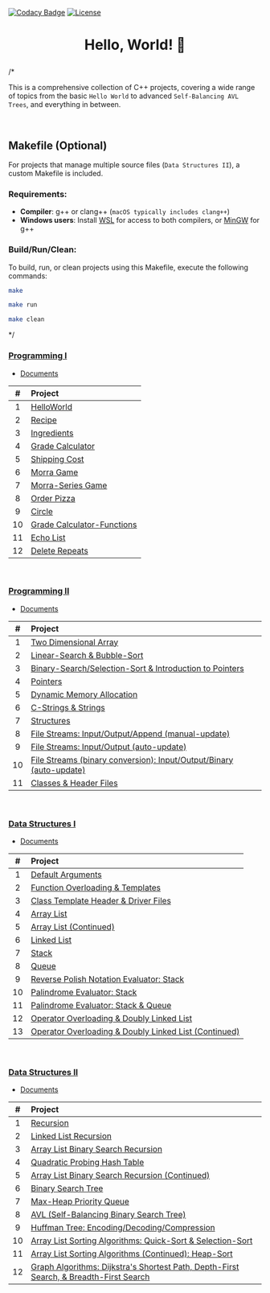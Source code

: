 [![Codacy Badge](https://app.codacy.com/project/badge/Grade/b2686d21dc134cd2ae07194660b2f0b0)](https://app.codacy.com/gh/nragland37/cpp-projects/dashboard?utm_source=gh&utm_medium=referral&utm_content=&utm_campaign=Badge_grade)
[![License](https://img.shields.io/badge/license-MIT-blue)](https://github.com/nragland37/cpp-projects/blob/main/LICENSE)

# <p align="center"> Hello, World! 🦖 </p>

/*

This is a comprehensive collection of C++ projects, covering a wide range of topics from the basic `Hello World` to advanced `Self-Balancing AVL Trees`, and everything in between.

<br>

## Makefile (Optional)
For projects that manage multiple source files (`Data Structures II`), a custom Makefile is included.

### Requirements:
- **Compiler**: g++ or clang++ (`macOS typically includes clang++`)
- **Windows users**: Install [WSL](https://learn.microsoft.com/en-us/windows/wsl/install) for access to both compilers, or [MinGW](https://www.mingw-w64.org/) for g++

### Build/Run/Clean:
To build, run, or clean projects using this Makefile, execute the following commands:

```bash
make
```
```bash
make run
```
```bash
make clean
```

*/


### [Programming I](/programming-I)
* [Documents](programming-I/docs/)

| # | Project |
|:---:|:---|
| 1 | [HelloWorld](./programming-I/01-helloworld) | 
| 2 | [Recipe](./programming-I/02-recipe) | 
| 3 | [Ingredients](./programming-I/03-ingredients) | 
| 4 | [Grade Calculator](./programming-I/04-gradeCalc) |  
| 5 | [Shipping Cost](./programming-I/05-shippingCost) |  
| 6 | [Morra Game](./programming-I/06-morra) |
| 7 | [Morra-Series Game](./programming-I/07-morraSeries) |
| 8 | [Order Pizza](./programming-I/08-pizza) | 
| 9 | [Circle](./programming-I/09-circleArea) |
| 10 | [Grade Calculator-Functions](./programming-I/10-gradeCalc2) |
| 11 | [Echo List](./programming-I/11-echoList) |
| 12 | [Delete Repeats](./programming-I/12-deleteRepeats) |

<br>

### [Programming II](/programming-II)
* [Documents](programming-II/docs/)

| # | Project |
|:---:|:---|
| 1 | [Two Dimensional Array](./programming-II/01-twoDimensionalArray) |
| 2 | [Linear-Search & Bubble-Sort](./programming-II/02-linearSearch-BubbleSort) |
| 3 | [Binary-Search/Selection-Sort & Introduction to Pointers](./programming-II/03-binarySearch-selectionSort_introToPointers) |
| 4 | [Pointers](./programming-II/04-pointers) |
| 5 | [Dynamic Memory Allocation](./programming-II/05-dynamicMemoryAllocation) |
| 6 | [C-Strings & Strings](./programming-II/06-cString-string) |
| 7 | [Structures](./programming-II/07-structures) |
| 8 | [File Streams: Input/Output/Append (manual-update)](./programming-II/08-fstream-manualUpdate) |
| 9 | [File Streams: Input/Output (auto-update)](./programming-II/09-fstream-autoUpdate) |
| 10 | [File Streams (binary conversion): Input/Output/Binary (auto-update)](./programming-II/10-fstream-autoUpdate-binaryConversion) |
| 11 | [Classes & Header Files](./programming-II/11-classes-headerFiles) |

<br>

### [Data Structures I](/data_structures-I)
* [Documents](data_structures-I/docs/)

| # | Project |
|:---:|:---|
| 1 | [Default Arguments](./data_structures-I/01-defaultArgs) |
| 2 | [Function Overloading & Templates](./data_structures-I/02-max) |
| 3 | [Class Template Header & Driver Files](./data_structures-I/03-dyad) |
| 4 | [Array List](./data_structures-I/04-AList) |
| 5 | [Array List (Continued)](./data_structures-I/05-AList) |
| 6 | [Linked List](./data_structures-I/06-LList) |
| 7 | [Stack](./data_structures-I/07-Stack) |
| 8 | [Queue](./data_structures-I/08-Queue) |
| 9 | [Reverse Polish Notation Evaluator: Stack](./data_structures-I/09-rpnStack) |
| 10 | [Palindrome Evaluator: Stack](./data_structures-I/10-palindromes) |
| 11 | [Palindrome Evaluator: Stack & Queue](./data_structures-I/11-pal2) |
| 12 | [Operator Overloading & Doubly Linked List](./data_structures-I/12-DLList) |
| 13 | [Operator Overloading & Doubly Linked List (Continued)](./data_structures-I/13-DLList) |

<br>

### [Data Structures II](/data_structures-II)
* [Documents](data_structures-II/docs/)

| # | Project |
|:---:|:---|
| 1 | [Recursion](./data_structures-II/01-Recursion-StockClass) |
| 2 | [Linked List Recursion](./data_structures-II/02-Reverse-LList-Recursion) |
| 3 | [Array List Binary Search Recursion](./data_structures-II/03-AList-BinarySearch-Recursion) |
| 4 | [Quadratic Probing Hash Table](./data_structures-II/04-Hashing-Quadratic-Probing) |
| 5 | [Array List Binary Search Recursion (Continued)](./data_structures-II/05-Updated-AList-BinarySearch-Recursion) |
| 6 | [Binary Search Tree](./data_structures-II/06-BST) |
| 7 | [Max-Heap Priority Queue ](./data_structures-II/07-Priority-Queue) |
| 8 | [AVL (Self-Balancing Binary Search Tree)](./data_structures-II/08-AVLTree) |
| 9 | [Huffman Tree: Encoding/Decoding/Compression](./data_structures-II/09-Huffman-Algorithm) |
| 10 | [Array List Sorting Algorithms: Quick-Sort & Selection-Sort](./data_structures-II/10-AList-Sorting-Algorithms) |
| 11 | [Array List Sorting Algorithms (Continued): Heap-Sort](./data_structures-II/11-Updated-AList-Sorting-Algorithms) |
| 12 | [Graph Algorithms: Dijkstra's Shortest Path, Depth-First Search, & Breadth-First Search](./data_structures-II/12-Graph-Traversal) |
